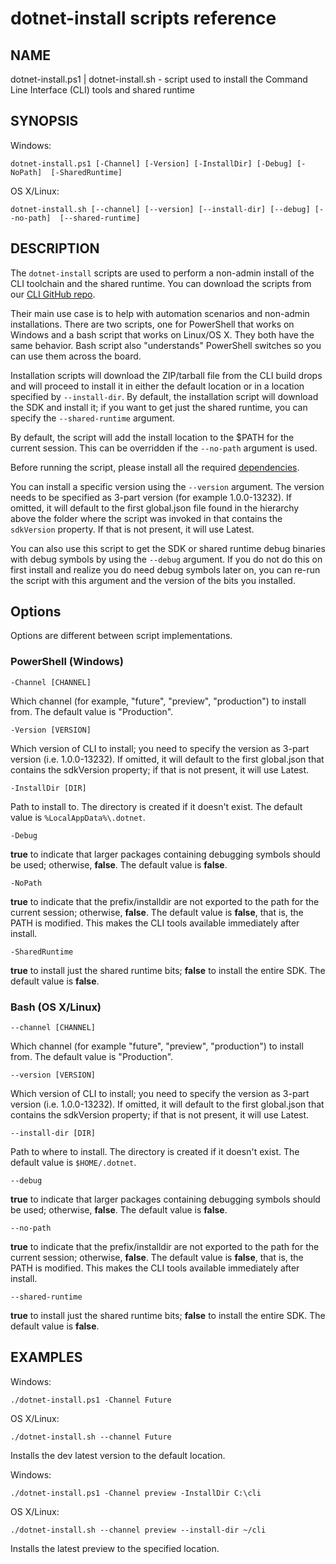dotnet-install scripts reference
================================

## NAME
dotnet-install.ps1 | dotnet-install.sh - script used to install the Command Line Interface (CLI) tools and shared runtime

## SYNOPSIS
Windows:

`dotnet-install.ps1 [-Channel] [-Version]
    [-InstallDir] [-Debug] [-NoPath] 
    [-SharedRuntime]`

OS X/Linux:

`dotnet-install.sh [--channel] [--version]
    [--install-dir] [--debug] [--no-path] 
    [--shared-runtime]`

## DESCRIPTION
The `dotnet-install` scripts are used to perform a non-admin install of the CLI toolchain and the shared runtime. You can download the scripts from our [CLI GitHub repo](https://github.com/dotnet/cli/tree/rel/1.0.0-preview1/scripts/obtain). 

Their main use case is to help with automation scenarios and non-admin installations. There are two scripts, one for PowerShell that works on Windows and a bash script that works on Linux/OS X. They both have the same behavior. Bash script also "understands" PowerShell switches so you can use them across the board. 

Installation scripts will download the ZIP/tarball file from the CLI build drops and will proceed to install it in either the default location or in a location specified by `--install-dir`. By default, the installation script 
will download the SDK and install it; if you want to get just the shared runtime, you can specify the `--shared-runtime` argument. 

By default, the script will add the install location to the $PATH for the current session. This can be overridden if the `--no-path` argument is used. 

Before running the script, please install all the required [dependencies](https://github.com/dotnet/cli/tree/rel/1.0.0/Documentation/cli-prerequisites.md).

You can install a specific version using the `--version` argument. The version needs to be specified as 3-part version (for example 1.0.0-13232). If omitted, it will default to the first global.json file found in the hierarchy above the folder where the script was invoked in that contains the `sdkVersion` property. If that is not present, it will use Latest.

You can also use this script to get the SDK or shared runtime debug binaries with debug symbols by using the `--debug` argument. If you do not do this on first install and realize you do need debug symbols later on, you can re-run the script with this argument and the version of the bits you installed. 

## Options
Options are different between script implementations. 

### PowerShell (Windows)
`-Channel [CHANNEL]`

Which channel (for example, "future", "preview", "production") to install from. The default value is "Production".

`-Version [VERSION]`

Which version of CLI to install; you need to specify the version as 3-part version (i.e. 1.0.0-13232). If omitted, it will default to the first global.json that contains the sdkVersion property; if that is not present, it will use Latest. 	

`-InstallDir [DIR]`

Path to install to. The directory is created if it doesn't exist. The default value is `%LocalAppData%\.dotnet`.

`-Debug`

**true** to indicate that larger packages containing debugging symbols should be used; otherwise, **false**. The default value is **false**.

`-NoPath`

**true** to indicate that the prefix/installdir are not exported to the path for the current session; otherwise, **false**. 
The default value is **false**, that is, the PATH is modified. 
This makes the CLI tools available immediately after install. 

`-SharedRuntime`

**true** to install just the shared runtime bits; **false** to install the entire SDK. The default value is **false**.

### Bash (OS X/Linux)
`--channel [CHANNEL]`

Which channel (for example "future", "preview", "production") to install from. The default value is "Production".

`--version [VERSION]`

Which version of CLI to install; you need to specify the version as 3-part version (i.e. 1.0.0-13232). If omitted, it will default to the first global.json that contains the sdkVersion property; if that is not present, it will use Latest. 	

`--install-dir [DIR]`

Path to where to install. The directory is created if it doesn't exist. The default value is `$HOME/.dotnet`.

`--debug`

**true** to indicate that larger packages containing debugging symbols should be used; otherwise, **false**. The default value is **false**.

`--no-path`

**true** to indicate that the prefix/installdir are not exported to the path for the current session; otherwise, **false**. 
The default value is **false**, that is, the PATH is modified. 
This makes the CLI tools available immediately after install.  

`--shared-runtime`

**true** to install just the shared runtime bits; **false** to install the entire SDK. The default value is **false**.

## EXAMPLES

Windows:

```
./dotnet-install.ps1 -Channel Future
```

OS X/Linux:

```
./dotnet-install.sh --channel Future
```

Installs the dev latest version to the default location.

Windows:

```
./dotnet-install.ps1 -Channel preview -InstallDir C:\cli
```

OS X/Linux:

```
./dotnet-install.sh --channel preview --install-dir ~/cli
```

Installs the latest preview to the specified location.